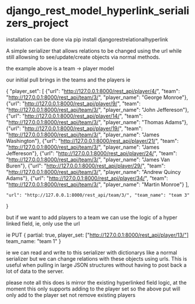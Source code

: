 django_rest_model_hyperlink_serializers_project
===============================================

installation can be done via
pip install djangorestrelationalhyperlink


A simple serializer that allows relations to be changed using the url while still allowsing to see/update/create
objects via normal methods.

the example above is a team -> player model

our initial pull brings in the teams and the players ie

{
    "player_set": 
    [
        {"url": "http://127.0.0.1:8000/rest_api/player/4/", "team": "http://127.0.0.1:8000/rest_api/team/3/", "player_name": "George Monroe"}, 
        {"url": "http://127.0.0.1:8000/rest_api/player/9/", "team": "http://127.0.0.1:8000/rest_api/team/3/", "player_name": "John Jeffereson"}, 
        {"url": "http://127.0.0.1:8000/rest_api/player/14/", "team": "http://127.0.0.1:8000/rest_api/team/3/", "player_name": "Thomas Adams"}, 
        {"url": "http://127.0.0.1:8000/rest_api/player/19/", "team": "http://127.0.0.1:8000/rest_api/team/3/", "player_name": "James Washington"}, 
        {"url": "http://127.0.0.1:8000/rest_api/player/21/", "team": "http://127.0.0.1:8000/rest_api/team/3/", "player_name": "James Jeffereson"}, 
        {"url": "http://127.0.0.1:8000/rest_api/player/24/", "team": "http://127.0.0.1:8000/rest_api/team/3/", "player_name": "James Van Buren"}, 
        {"url": "http://127.0.0.1:8000/rest_api/player/29/", "team": "http://127.0.0.1:8000/rest_api/team/3/", "player_name": "Andrew Quincy Adams"}, 
        {"url": "http://127.0.0.1:8000/rest_api/player/34/", "team": "http://127.0.0.1:8000/rest_api/team/3/", "player_name": "Martin Monroe"}
    ], 

    "url": "http://127.0.0.1:8000/rest_api/team/3/", "team_name": "team 3"
}

but if we want to add players to a team we can use the logic of a hyper linked field, ie, only use the url

ie PUT
{
    partial: true,
    player_set: ["http://127.0.0.1:8000/rest_api/player/13/"]
    team_name: "team 1"
}


ie we can read and write to this serializer with dictionarys like a normal serializer but we can change relations with these objects
using urls. This is useful when pulling in large JSON structures without having to post back a lot of data to the server.

please note all this does is mirror the existing hyperlinked field logic, at the moment this only supports adding to the player set so the above put will only add to the player set not remove existing players




